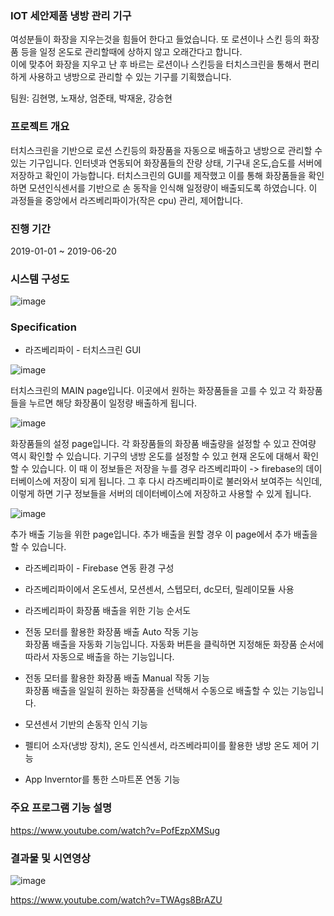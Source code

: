 ### IOT 세안제품 냉방 관리 기구

여성분들이 화장을 지우는것을 힘들어 한다고 들었습니다. 또 로션이나 스킨 등의 화장품 등을 일정 온도로 관리할때에 상하지 않고 오래간다고 합니다.  
이에 맞추어 화장을 지우고 난 후 바르는 로션이나 스킨등을 터치스크린을 통해서 편리하게 사용하고 냉방으로 관리할 수 있는 기구를 기획했습니다.

팀원: 김현명, 노재상, 엄준태, 박재윤, 강승현

### 프로젝트 개요

터치스크린을 기반으로 로션 스킨등의 화장품을 자동으로 배출하고 냉방으로 관리할 수 있는 기구입니다.
인터넷과 연동되어 화장품들의 잔량 상태, 기구내 온도,습도를 서버에 저장하고 확인이 가능합니다. 터치스크린의 GUI를 제작했고 이를 통해 화장품들을 확인하면
모션인식센서를 기반으로 손 동작을 인식해 일정량이 배출되도록 하였습니다. 이 과정들을 중앙에서 라즈베리파이가(작은 cpu) 관리, 제어합니다.

### 진행 기간
2019-01-01 ~ 2019-06-20


### 시스템 구성도    
![image](https://user-images.githubusercontent.com/44837403/116768816-889f4680-aa74-11eb-87b2-4d75c8a1bc03.png)

### Specification  

- 라즈베리파이 - 터치스크린 GUI

![image](https://user-images.githubusercontent.com/44837403/116769554-04e75900-aa78-11eb-8745-b0d4bd0a8851.png)

터치스크린의 MAIN page입니다. 이곳에서 원하는 화장품들을 고를 수 있고 각 화장품들을 누르면 해당 화장품이 일정량 배출하게 됩니다.

![image](https://user-images.githubusercontent.com/44837403/116769555-07e24980-aa78-11eb-8019-2b29d4131c09.png)

화장품들의 설정 page입니다. 각 화장품들의 화장품 배출량을 설정할 수 있고 잔여량 역시 확인할 수 있습니다. 기구의 냉방 온도를 설정할 수 있고 현재 온도에 대해서 확인할 수 있습니다. 이 때 이 정보들은 저장을 누를 경우 라즈베리파이 -> firebase의 데이터베이스에 저장이 되게 됩니다. 그 후 다시 라즈베리파이로 불러와서 보여주는 식인데, 이렇게 하면 기구 정보들을 서버의 데이터베이스에 저장하고 사용할 수 있게 됩니다.

![image](https://user-images.githubusercontent.com/44837403/116769560-0f095780-aa78-11eb-8b32-025cb757cdb7.png)

추가 배출 기능을 위한 page입니다. 추가 배출을 원할 경우 이 page에서 추가 배출을 할 수 있습니다.

- 라즈베리파이 - Firebase 연동 환경 구성

- 라즈베리파이에서 온도센서, 모션센서, 스텝모터, dc모터, 릴레이모듈 사용

- 라즈베리파이 화장품 배출을 위한 기능 순서도

- 전동 모터를 활용한 화장품 배출 Auto 작동 기능  
 화장품 배출을 자동화 기능입니다. 자동화 버튼을 클릭하면 지정해둔 화장품 순서에 따라서 자동으로 배출을 하는 기능입니다.

- 전동 모터를 활용한 화장품 배출 Manual 작동 기능  
화장품 배출을 일일히 원하는 화장품을 선택해서 수동으로 배출할 수 있는 기능입니다.
 
- 모션센서 기반의 손동작 인식 기능

- 펠티어 소자(냉방 장치), 온도 인식센서, 라즈베라피이를 활용한 냉방 온도 제어 기능

- App Inverntor를 통한 스마트폰 연동 기능


### 주요 프로그램 기능 설명
https://www.youtube.com/watch?v=PofEzpXMSug



### 결과물 및 시연영상

![image](https://user-images.githubusercontent.com/44837403/116770053-b3d96400-aa7b-11eb-907a-e9ee162de318.png)

https://www.youtube.com/watch?v=TWAgs8BrAZU
